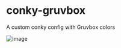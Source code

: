 # conky-gruvbox
A custom conky config with Gruvbox colors

![image](https://github.com/user-attachments/assets/59ce7389-0132-4890-8e47-d26378a5b38b)
